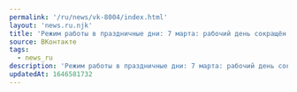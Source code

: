 ```yaml
---
permalink: '/ru/news/vk-8004/index.html'
layout: 'news.ru.njk'
title: 'Режим работы в праздничные дни: 7 марта: рабочий день сокращён на час 8 марта: выходной…'
source: ВКонтакте
tags:
  - news_ru
description: 'Режим работы в праздничные дни: 7 марта: рабочий день сокращён на час 8 марта: выходной…'
updatedAt: 1646581732
---
```

